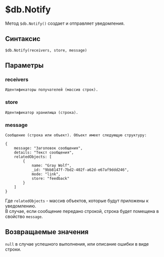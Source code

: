# $db.Notify
Метод `$db.Notify()` создает и отправляет уведомления.  

## Синтаксис  

```
$db.Notify(receivers, store, message)
```  

## Параметры

### receivers  
    Идентификаторы получателей (массив строк).   
    
### store  
    Идентификатор хранилища (строка).  
    
### message  
    Сообщение (строка или объект). Объект имеет следующую структуру:  

```
{
	message: "Заголовок сообщения",
	details: "Текст сообщения",
	relatedObjects: [
		{
			name: "Gray Wolf",
			_id: "9bb8147f-7bd2-402f-a62d-e67af9ddd246",
			mode: "link",
			store: "feedback"
		}
	]
}
```   
Где `relatedObjects` - массив объектов, которые будут приложены к уведомлению.  
В случае, если сообщение передано строкой, строка будет помещена в свойство `message`.   

## Возвращаемые значения  
`null` в случае успешного выполнения, или описание ошибки в виде строки.